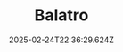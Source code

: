 ---
title: "Balatro"
id: 2379780
date: 2025-02-24T22:36:29.624Z
link: games/steam/recent/balatro
image: http://media.steampowered.com/steamcommunity/public/images/apps/2379780/b6018068070ab0e23561694c11f7950dd6f4c752.jpg
playtime_2weeks: 590
playtime_forever: 6846
playtime_windows_forever: 0
playtime_mac_forever: 192
playtime_linux_forever: 6653
playtime_deck_forever: 6653
---